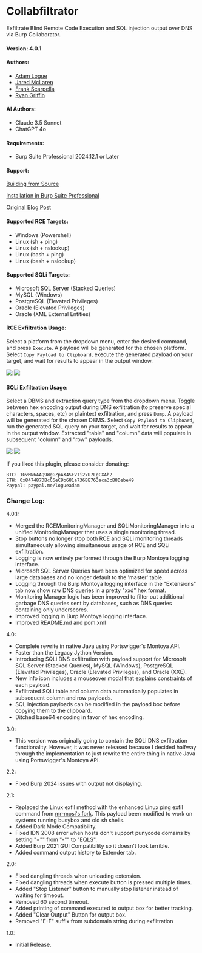 
# Collabfiltrator
Exfiltrate Blind Remote Code Execution and SQL injection output over DNS via Burp Collaborator.

#### Version: 4.0.1

#### Authors:
- <a href="https://twitter.com/adam_logue">Adam Logue</a>
- <a href="https://twitter.com/jared_mclaren">Jared McLaren</a>
- <a href="https://twitter.com/ninjastyle82">Frank Scarpella</a>
- <a href="https://twitter.com/phurtim">Ryan Griffin</a>

#### AI Authors:
- Claude 3.5 Sonnet
- ChatGPT 4o

#### Requirements:
- Burp Suite Professional 2024.12.1 or Later

#### Support:
[Building from Source](https://github.com/0xC01DF00D/Collabfiltrator/wiki/Building-from-Source)

[Installation in Burp Suite Professional](https://github.com/0xC01DF00D/Collabfiltrator/wiki/Installation-in-Burp-Suite-Professional)

[Original Blog Post](https://www.adamlogue.com/turning-blind-rce-into-good-rce-via-dns-exfiltration-using-collabfiltrator-burp-plugin/)

#### Supported RCE Targets:

- Windows (Powershell)
- Linux (sh + ping)
- Linux (sh + nslookup)
- Linux (bash + ping)
- Linux (bash + nslookup)

#### Supported SQLi Targets:
- Microsoft SQL Server (Stacked Queries)
- MySQL (Windows)
- PostgreSQL (Elevated Privileges)
- Oracle (Elevated Privileges)
- Oracle (XML External Entities)

#### RCE Exfiltration Usage:

Select a platform from the dropdown menu, enter the desired command, and press `Execute`. A payload will be generated for the chosen platform. Select `Copy Payload to Clipboard`, execute the generated payload on your target, and wait for results to appear in the output window.

<img src="https://i.imgur.com/CimnIGx.png">
<img src="https://i.imgur.com/jRX1jCI.png">

#### SQLi Exfiltration Usage:

Select a DBMS and extraction query type from the dropdown menu. Toggle between hex encoding output during DNS exfiltration (to preserve special characters, spaces, etc) or plaintext exfiltration, and press `Dump`. A payload will be generated for the chosen DBMS. Select `Copy Payload to Clipboard`, run the generated SQL query on your target, and wait for results to appear in the output window. Extracted "table" and "column" data will populate in subsequent "column" and "row" payloads.

<img src="https://i.imgur.com/55ptOSm.png">
<img src="https://i.imgur.com/qUVN7Mb.png">

If you liked this plugin, please consider donating:
```
BTC: 1GvMN6AAQ9WgGZpAX4SFVTi2xU7LgCXAh2
ETH: 0x847487DBcC6eC9b681a736BE763aca3cB8Debe49
Paypal: paypal.me/logueadam
```

### Change Log:
4.0.1:
- Merged the RCEMonitoringManager and SQLiMonitoringManager into a unified MonitoringManager that uses a single monitoring thread.
- Stop buttons no longer stop both RCE and SQLi monitoring threads simultaneously allowing simultaneous usage of RCE and SQLi exfiltration.
- Logging is now entirely performed through the Burp Montoya logging interface.
- Microsoft SQL Server Queries have been optimized for speed across large databases and no longer default to the 'master' table.
- Logging through the Burp Montoya logging interface in the "Extensions" tab now show raw DNS queries in a pretty "xxd" hex format.
- Monitoring Manager logic has been improved to filter out additional garbage DNS queries sent by databases, such as DNS queries containing only underscores.
- Improved logging in Burp Montoya logging interface.
- Improved README.md and pom.xml

4.0:
- Complete rewrite in native Java using Portswigger's Montoya API.
- Faster than the Legacy Jython Version.
- Introducing SQLi DNS exfiltration with payload support for Microsoft SQL Server (Stacked Queries), MySQL (Windows), PostgreSQL (Elevated Privileges), Oracle (Elevated Privileges), and Oracle (XXE).
- New info icon includes a mouseover modal that explains constraints of each payload.
- Exfiltrated SQLi table and column data automatically populates in subsequent column and row payloads.
- SQL injection payloads can be modified in the payload box before copying them to the clipboard.
- Ditched base64 encoding in favor of hex encoding.

3.0:
- This version was originally going to contain the SQLi DNS exfiltration functionality. However, it was never released because I decided halfway through the implementation to just rewrite the entire thing in native Java using Portswigger's Montoya API.

2.2:
- Fixed Burp 2024 issues with output not displaying.

2.1:
- Replaced the Linux exfil method with the enhanced Linux ping exfil command from [mr-mosi's fork](https://github.com/mr-mosi/Collabfiltrator). This payload been modified to work on systems running busybox and old sh shells.
- Added Dark Mode Compatibility.
- Fixed IDN 2008 error when hosts don't support punycode domains by setting "="" from "-"" to "EQLS".
- Added Burp 2021 GUI Compatibility so it doesn't look terrible.
- Added command output history to Extender tab.

2.0:
- Fixed dangling threads when unloading extension.
- Fixed dangling threads when execute button is pressed multiple times.
- Added "Stop Listener" button to manually stop listener instead of waiting for timeout.
- Removed 60 second timeout.
- Added printing of command executed to output box for better tracking.
- Added "Clear Output" Button for output box.
- Removed "E-F" suffix from subdomain string during exfiltration

1.0:
- Initial Release.